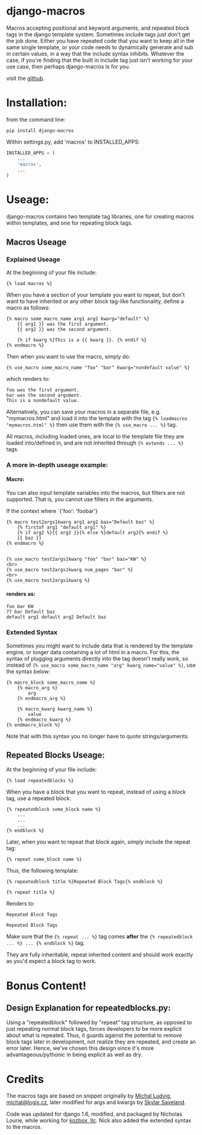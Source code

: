 django-macros
=============

Macros accepting positional and keyword arguments, and repeated block tags in the django template system. Sometimes include tags just don't get the job done. Either you have repeated code that you want to keep all in the same single template, or your code needs to dynamically generate and sub in certain values, in a way that the include syntax inhibits. Whatever the case, if you're finding that the built in include tag just isn't working for your use case, then perhaps django-macros is for you.

visit the [github](https://github.com/nalourie/django-macros).
    

# Installation:

from the command line:

```
pip install django-macros
```

Within settings.py, add 'macros' to INSTALLED_APPS:

```python
INSTALLED_APPS = (
    ...
    'macros',
    ...
)
```

# Useage:

django-macros contains two template tag libraries, one for creating macros within templates, and one for repeating block tags.

## Macros Useage

### Explained Useage

At the beginning of your file include:

```
{% load macros %}
```

When you have a section of your template you want to repeat, but don't want to have inherited or any other block tag-like functionality, define a macro as follows:

```
{% macro some_macro_name arg1 arg2 kwarg="default" %}
    {{ arg1 }} was the first argument.
    {{ arg2 }} was the second argument.

    {% if kwarg %}This is a {{ kwarg }}. {% endif %}
{% endmacro %}
```

Then when you want to use the macro, simply do:

```
{% use_macro some_macro_name "foo" "bar" kwarg="nondefault value" %}
```

which renders to:

```
foo was the first argument.
bar was the second argument.
This is a nondefault value.
```

Alternatively, you can save your macros in a separate file, e.g. "mymacros.html" and load it into the template with the tag `{% loadmacros "mymacros.html" %}` then use them with the `{% use_macro ... %}` tag.


All macros, including loaded ones, are local to the template file they are loaded into/defined in, and are not inherited through `{% extends ... %}` tags.

### A more in-depth useage example:

#### Macro:

You can also input template variables into the macros, but filters are not supported. That is, you cannot use filters in the arguments.

If the context where `{'foo': 'foobar'}

```
{% macro test2args1kwarg arg1 arg2 baz="Default baz" %}
    {% firstof arg1 "default arg1" %}
    {% if arg2 %}{{ arg2 }}{% else %}default arg2{% endif %}
    {{ baz }}
{% endmacro %}
            

{% use_macro test2args1kwarg "foo" "bar" baz="KW" %}
<br>
{% use_macro test2args1kwarg num_pages "bar" %}
<br>
{% use_macro test2args1kwarg %}
```

#### renders as:

```
foo bar KW
77 bar Default baz
default arg1 default arg2 Default baz
```

### Extended Syntax

Sometimes you might want to include data that is rendered by the template engine, or longer data containing a lot of html in a macro. For this, the syntax of plugging arguments directly into the tag doesn't really work, so instead of `{% use_macro some_macro_name "arg" kwarg_name="value" %}`, use the syntax below:

```
{% macro_block some_macro_name %}
    {% macro_arg %}
        arg
    {% endmacro_arg %}
    
    {% macro_kwarg kwarg_name %}
        value
    {% endmacro_kwarg %}
{% endmacro_block %}
```

Note that with this syntax you no longer have to quote strings/arguments.

## Repeated Blocks Useage:

At the beginning of your file include:
        
```        
{% load repeatedblocks %}
```

When you have a block that you want to repeat, instead of using a block tag, use a repeated block:

```
{% repeatedblock some_block name %}
    ...
    ...
    ...
{% endblock %}
```

Later, when you want to repeat that block again, simply include the repeat tag:

```
{% repeat some_block name %}
```

Thus, the following template:

```
{% repeatedblock title %}Repeated Block Tags{% endblock %}

{% repeat title %}
```

Renders to:

```
Repeated Block Tags

Repeated Block Tags
```

Make sure that the `{% repeat ... %}` tag comes **after** the `{% repeatedblock ... %} ... {% endblock %}` tag.

They are fully inheritable, repeat inherited content and should work exactly as you'd expect a block tag to work.

# Bonus Content!

## Design Explanation for repeatedblocks.py:

Using a "repeatedblock" followed by "repeat" tag structure, as opposed to just repeating normal block tags, forces developers to be more explicit about what is repeated. Thus, it guards against the potential to remove block tags later in development, not realize they are repeated, and create an error later. Hence, we've chosen this design since it's more advantageous/pythonic in being explicit as well as dry.

# Credits

The macros tags are based on snippet originally by [Michal Ludvig](http://www.logix.cz/michal), <michal@logix.cz>, later modified for args and kwargs by [Skylar Saveland](http://skyl.org).

Code was updated for django 1.6, modified, and packaged by Nicholas Lourie, while working for [kozbox, llc](http://kozbox.com). Nick also added the extended syntax to the macros.